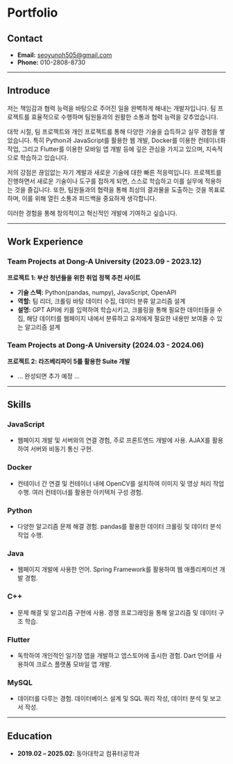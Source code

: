 # Portfolio

## Contact
- **Email:** seoyunoh505@gmail.com
- **Phone:** 010-2808-8730

---

## Introduce
저는 책임감과 협력 능력을 바탕으로 주어진 일을 완벽하게 해내는 개발자입니다. 팀 프로젝트를 효율적으로 수행하며 팀원들과의 원활한 소통과 협력 능력을 갖추었습니다. 

대학 시절, 팀 프로젝트와 개인 프로젝트를 통해 다양한 기술을 습득하고 실무 경험을 쌓았습니다. 특히 Python과 JavaScript를 활용한 웹 개발, Docker를 이용한 컨테이너화 작업, 그리고 Flutter를 이용한 모바일 앱 개발 등에 깊은 관심을 가지고 있으며, 지속적으로 학습하고 있습니다.

저의 강점은 끊임없는 자기 계발과 새로운 기술에 대한 빠른 적응력입니다. 프로젝트를 진행하면서 새로운 기술이나 도구를 접하게 되면, 스스로 학습하고 이를 실무에 적용하는 것을 즐깁니다. 또한, 팀원들과의 협력을 통해 최상의 결과물을 도출하는 것을 목표로 하며, 이를 위해 열린 소통과 피드백을 중요하게 생각합니다.

이러한 경험을 통해 창의적이고 혁신적인 개발에 기여하고 싶습니다. 

---

## Work Experience

### Team Projects at Dong-A University (2023.09 - 2023.12)

**프로젝트 1: 부산 청년들을 위한 취업 정책 추천 사이트**
- **기술 스택:** Python(pandas, numpy), JavaScript, OpenAPI
- **역할:** 팀 리더, 크롤링 바탕 데이터 수집, 데이터 분류 알고리즘 설계
- **설명:** GPT API에 키를 입력하여 학습시키고, 크롤링을 통해 필요한 데이터들을 수집, 해당 데이터를 웹페이지 내에서 분류하고 유저에게 필요한 내용만 보여줄 수 있는 알고리즘 설계

### Team Projects at Dong-A University (2024.03 - 2024.06)

**프로젝트 2: 라즈베리파이 5를 활용한 Suite 개발**
- ... 완성되면 추가 예정 ...

---

## Skills

### JavaScript
- 웹페이지 개발 및 서버와의 연결 경험, 주로 프론트엔드 개발에 사용. AJAX를 활용하여 서버와 비동기 통신 구현.

### Docker
- 컨테이너 간 연결 및 컨테이너 내에 OpenCV를 설치하여 이미지 및 영상 처리 작업 수행. 여러 컨테이너를 활용한 아키텍처 구성 경험.

### Python
- 다양한 알고리즘 문제 해결 경험. pandas를 활용한 데이터 크롤링 및 데이터 분석 작업 수행.

### Java
- 웹페이지 개발에 사용한 언어. Spring Framework를 활용하여 웹 애플리케이션 개발 경험.

### C++
- 문제 해결 및 알고리즘 구현에 사용. 경쟁 프로그래밍을 통해 알고리즘 및 데이터 구조 학습.

### Flutter
- 독학하여 개인적인 일기장 앱을 개발하고 앱스토어에 출시한 경험. Dart 언어를 사용하여 크로스 플랫폼 모바일 앱 개발.

### MySQL
- 데이터를 다루는 경험. 데이터베이스 설계 및 SQL 쿼리 작성, 데이터 분석 및 보고서 작성.

---

## Education
- **2019.02 – 2025.02:** 동아대학교 컴퓨터공학과

